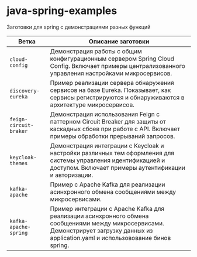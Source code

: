 # java-spring-examples

Заготовки для spring с демонстрациями разных функций

| Ветка                  | Описание заготовки                                                                                                                                                                      |
|------------------------|-----------------------------------------------------------------------------------------------------------------------------------------------------------------------------------------|
| `cloud-config`         | Демонстрация работы с общим конфигурационным сервером Spring Cloud Config. Включает примеры централизованного управления настройками микросервисов.                                     |
| `discovery-eureka`     | Пример реализации сервера обнаружения сервисов на базе Eureka. Показывает, как сервисы регистрируются и обнаруживаются в архитектуре микросервисов.                                     |
| `feign-circuit-braker` | Демонстрация использования Feign с паттерном Circuit Breaker для защиты от каскадных сбоев при работе с API. Включает примеры обработки прерываний запросов.                            |
| `keycloak-themes`      | Демонстрация интеграции с Keycloak и настройки различных тем оформления для системы управления идентификацией и доступом. Включает примеры аутентификации и авторизации.                |
| `kafka-apache`         | Пример с Apache Kafka для реализации асинхронного обмена сообщениями между микросервисами.                                                                                              |
| `kafka-apache-spring`  | Пример интеграции с Apache Kafka для реализации асинхронного обмена сообщениями между микросервисами. Демонстрирует загрузку данных из application.yaml и использовование бинов spring. |